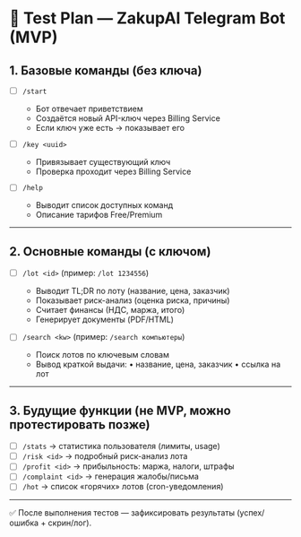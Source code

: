 # 🧪 Test Plan — ZakupAI Telegram Bot (MVP)

## 1. Базовые команды (без ключа)

- [ ] `/start`

  - Бот отвечает приветствием
  - Создаётся новый API-ключ через Billing Service
  - Если ключ уже есть → показывает его

- [ ] `/key <uuid>`

  - Привязывает существующий ключ
  - Проверка проходит через Billing Service

- [ ] `/help`

  - Выводит список доступных команд
  - Описание тарифов Free/Premium

______________________________________________________________________

## 2. Основные команды (с ключом)

- [ ] `/lot <id>` (пример: `/lot 1234556`)

  - Выводит TL;DR по лоту (название, цена, заказчик)
  - Показывает риск-анализ (оценка риска, причины)
  - Считает финансы (НДС, маржа, итого)
  - Генерирует документы (PDF/HTML)

- [ ] `/search <kw>` (пример: `/search компьютеры`)

  - Поиск лотов по ключевым словам
  - Вывод краткой выдачи:
    • название, цена, заказчик
    • ссылка на лот

______________________________________________________________________

## 3. Будущие функции (не MVP, можно протестировать позже)

- [ ] `/stats` → статистика пользователя (лимиты, usage)
- [ ] `/risk <id>` → подробный риск-анализ лота
- [ ] `/profit <id>` → прибыльность: маржа, налоги, штрафы
- [ ] `/complaint <id>` → генерация жалобы/письма
- [ ] `/hot` → список «горячих» лотов (cron-уведомления)

______________________________________________________________________

✅ После выполнения тестов — зафиксировать результаты (успех/ошибка + скрин/лог).

